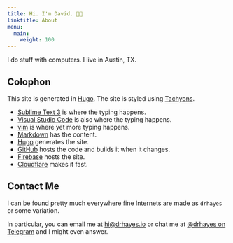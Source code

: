 ```yaml
---
title: Hi. I'm David. 👋🏽
linktitle: About
menu:
  main:
    weight: 100
---
```


I do stuff with computers. I live in Austin, TX.

## Colophon

This site is generated in [Hugo]. The site is styled using [Tachyons].

* [Sublime Text 3][sublime] is where the typing happens.
* [Visual Studio Code][vsc] is also where the typing happens.
* [vim] is where yet more typing happens.
* [Markdown] has the content.
* [Hugo] generates the site.
* [GitHub] hosts the code and builds it when it changes.
* [Firebase] hosts the site.
* [Cloudflare] makes it fast.

## Contact Me

I can be found pretty much everywhere fine Internets are made as `drhayes` or some variation.

In particular, you can email me at <hi@drhayes.io> or chat me at [@drhayes on Telegram][telegram] and I might even answer.

[sublime]: https://www.sublimetext.com/3
[vsc]: https://code.visualstudio.com/
[vim]: https://www.vim.org/
[markdown]: https://daringfireball.net/projects/markdown/
[hugo]: https://gohugo.io/
[github]: https://github.com/
[firebase]: https://firebase.google.com/
[cloudflare]: https://www.cloudflare.com/
[telegram]: https://t.me/drhayes
[tachyons]: https://tachyons.io/
